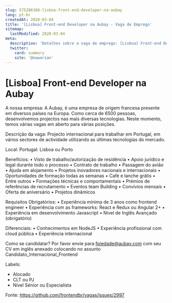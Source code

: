 ```yaml
---
slug: 575286388-lisboa-front-end-developer-na-aubay
lang: pt-br
createdAt: 2020-03-04
title: '[Lisboa] Front-end Developer na Aubay - Vaga de Emprego'
sitemap:
  lastModified: 2020-03-04
meta:
  description: 'Detalhes sobre a vaga de emprego: [Lisboa] Front-end Developer na Aubay'
  twitter:
    card: summary
    site: '@nawarian'
---
```


# [Lisboa] Front-end Developer na Aubay

A nossa empresa:
A Aubay, é uma empresa de origem francesa presente em diversos países na Europa.
Como cerca de 6500 pessoas, desenvolvemos projectos nas mais diversas tecnologias.
Neste momento, temos várias vagas em aberto para várias posições.

Descrição da vaga:
Projecto internacional para trabalhar em Portugal, em vários sectores de actividade utilizando as últimas tecnologias do mercado.

Local:
Portugal: Lisboa ou Porto

Benefícios:
• Visto de trabalho/autorização de residência
• Apoio jurídico e legal durante todo o processo
• Contrato de trabalho
• Passagem do avião
• Ajuda em alojamento
• Projetos inovadores nacionais e internacionais
• Oportunidades de formação todas as semanas
• Café e lanche grátis
• Entre outros
• Formações técnicas e comportamentais
• Prémios de referências de recrutamento
• Eventos team Building
• Convívios mensais
• Oferta de aniversário
• Projetos dinâmicos

Requisitos Obrigatórios:
• Experiência mínima de 3 anos como frontend engineer
• Experiência com as frameworks: React e Redux ou Angular 2+
• Experiência em desenvolvimento Javascript
• Nível de Inglês Avançado (obrigatório)

Diferenciais:
• Conhecimentos em NodeJS
• Experiência profissional com cloud pública
• Experiência internacional

Como se candidatar?
Por favor envie para fpiedade@aubay.com com seu CV em inglês anexado colocando no assunto
Candidato_Internacional_Frontend

Labels:
- Alocado
- CLT ou PJ
- Nível Sénior ou Especialista

Fonte: https://github.com/frontendbr/vagas/issues/2997